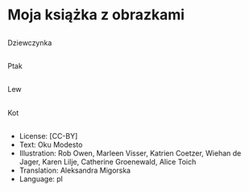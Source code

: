 # Moja książka z obrazkami

##
Dziewczynka

##
Ptak

##
Lew

##
Kot

##
* License: [CC-BY]
* Text: Oku Modesto
* Illustration: Rob Owen, Marleen Visser, Katrien Coetzer, Wiehan de Jager, Karen Lilje, Catherine Groenewald, Alice Toich
* Translation: Aleksandra Migorska
* Language: pl
